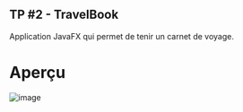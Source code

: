 ## TP #2 - TravelBook
Application JavaFX qui permet de tenir un carnet de voyage.

# Aperçu
![image](https://user-images.githubusercontent.com/96493391/226437677-73c3590d-9583-4a9f-9a8d-82efbb3d7f97.png)
